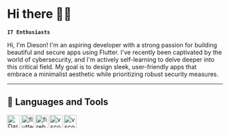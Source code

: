 # Hi there ✋🏿

**`IT Enthusiasts`**

Hi, I'm Dieson! I'm an aspiring developer with a strong passion for building beautiful and secure apps using Flutter. I've recently been captivated by the world of cybersecurity, and I'm actively self-learning to delve deeper into this critical field.
My goal is to design sleek, user-friendly apps that embrace a minimalist aesthetic while prioritizing robust security measures. 

---
## 🧰 Languages and Tools

 <img align="left" alt="Dart" width="30px" styl="padding-right:10px;" src="https://cdn.jsdelivr.net/gh/devicons/devicon@latest/icons/dart/dart-original.svg" />
 <img align="left" alt="flutter" width="30px" styl="padding-right:10px;" src="https://cdn.jsdelivr.net/gh/devicons/devicon@latest/icons/flutter/flutter-original.svg" />
 <img align="left" alt="firebase" width="30px" styl="padding-right:10px;" src="https://cdn.jsdelivr.net/gh/devicons/devicon@latest/icons/firebase/firebase-original.svg" />
 <img align="left" alt="vscode" width="30px" styl="padding-right:10px;" src="https://cdn.jsdelivr.net/gh/devicons/devicon@latest/icons/vscode/vscode-original.svg" />
 <img align="left" alt="vscode" width="30px" styl="padding-right:10px;"  src="https://cdn.jsdelivr.net/gh/devicons/devicon@latest/icons/figma/figma-original.svg" />
          
                   
          
#
